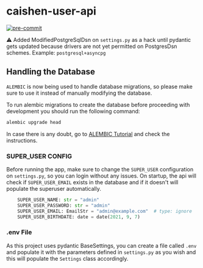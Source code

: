 # caishen-user-api

[![pre-commit](https://img.shields.io/badge/pre--commit-enabled-brightgreen?logo=pre-commit&logoColor=white)](https://github.com/pre-commit/pre-commit)

:warning: Added ModifiedPostgreSqlDsn on `settings.py` as a hack until pydantic gets updated because drivers are not yet permitted on PostgresDsn schemes. Example: `postgresql+asyncpg`

## Handling the Database

`ALEMBIC` is now being used to handle database migrations, so please make sure to use it instead of manually modifying the database.

To run alembic migrations to create the database before proceeding with development you should run the following command:

```python
alembic upgrade head
```

In case there is any doubt, go to [ALEMBIC Tutorial](https://alembic.sqlalchemy.org/en/latest/tutorial.html) and check the instructions.

### SUPER_USER CONFIG

Before running the app, make sure to change the `SUPER_USER` configuration on `settings.py`, so you can login without any issues.
On startup, the api will check if `SUPER_USER_EMAIL` exists in the database and if it doesn't will populate the superuser automatically.

```python
    SUPER_USER_NAME: str = "admin"
    SUPER_USER_PASSWORD: str = "admin"
    SUPER_USER_EMAIL: EmailStr = "admin@example.com"  # type: ignore
    SUPER_USER_BIRTHDATE: date = date(2021, 9, 7)
```

### .env File

As this project uses pydantic BaseSettings, you can create a file called `.env` and populate it with the parameters defined in `settings.py` as you wish and this will populate the `Settings` class accordingly.
